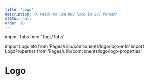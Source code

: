 ```yaml
---
title: 'Logo'
description: 'A ready to use DNB logo in SVG format'
status: null
order: 10
---
```


import Tabs from 'Tags/Tabs'

import LogoInfo from 'Pages/uilib/components/logo/logo-info'
import LogoProperties from 'Pages/uilib/components/logo/logo-properties'

# Logo

<Tabs>
  <Tabs.Content>
    <LogoInfo />
  </Tabs.Content>
  <Tabs.Content>
    <LogoProperties />
  </Tabs.Content>
</Tabs>
